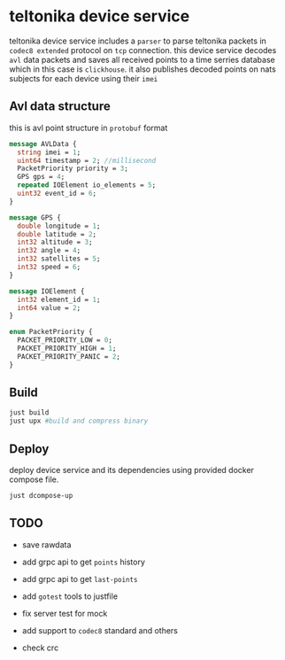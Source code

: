 # teltonika device service
teltonika device service includes a `parser` to parse teltonika packets in `codec8 extended` protocol on `tcp` connection. this device service decodes `avl` data packets and saves all received points to a time serries database which in this case is `clickhouse`. it also publishes decoded points on nats subjects for each device using their `imei` 

## Avl data structure
this is avl point structure in `protobuf` format
```protobuf
message AVLData {
  string imei = 1;
  uint64 timestamp = 2; //millisecond
  PacketPriority priority = 3;
  GPS gps = 4;
  repeated IOElement io_elements = 5;
  uint32 event_id = 6;
}

message GPS {
  double longitude = 1;
  double latitude = 2;
  int32 altitude = 3;
  int32 angle = 4;
  int32 satellites = 5;
  int32 speed = 6;
}

message IOElement {
  int32 element_id = 1;
  int64 value = 2;
}

enum PacketPriority {
  PACKET_PRIORITY_LOW = 0;
  PACKET_PRIORITY_HIGH = 1;
  PACKET_PRIORITY_PANIC = 2;
}
```
## Build
```sh
just build
just upx #build and compress binary
```
## Deploy
deploy device service and its dependencies using provided docker compose file.
```sh
just dcompose-up
```
## TODO
+ save rawdata
- add grpc api to get `points` history
+ add grpc api to get `last-points`
- add `gotest` tools to justfile
+ fix server test for mock
- add support to `codec8` standard and others
+ check crc
